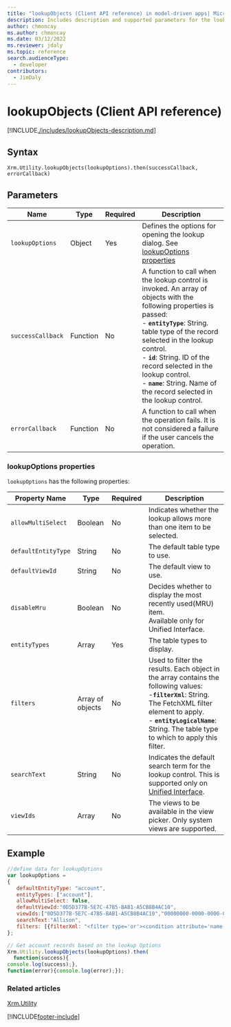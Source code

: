 ```yaml
---
title: "lookupObjects (Client API reference) in model-driven apps| MicrosoftDocs"
description: Includes description and supported parameters for the lookupObjects method.
author: chmoncay
ms.author: chmoncay
ms.date: 03/12/2022
ms.reviewer: jdaly
ms.topic: reference
search.audienceType: 
  - developer
contributors:
  - JimDaly
---
```

# lookupObjects (Client API reference)



[!INCLUDE[./includes/lookupObjects-description.md](./includes/lookupObjects-description.md)] 

## Syntax

`Xrm.Utility.lookupObjects(lookupOptions).then(successCallback, errorCallback)`

## Parameters

|Name |Type |Required |Description |
|---|---|---|---|
|`lookupOptions`|Object|Yes|Defines the options for opening the lookup dialog. See [lookupOptions properties](#lookupoptions-properties)|
|`successCallback`|Function|No|A function to call when the lookup control is invoked. An array of objects with the following properties is passed:<br/>- **`entityType`**: String. table type of the record selected in the lookup control.<br/>- **`id`**: String. ID of the record selected in the lookup control.<br/>- **`name`**: String. Name of the record selected in the lookup control.|
|`errorCallback`|Function|No|A function to call when the operation fails. It is not considered a failure if the user cancels the operation.|

### lookupOptions properties

`lookupOptions` has the following properties:

|Property Name |Type |Required |Description |
|---|---|---|---|
|`allowMultiSelect`|Boolean|No|Indicates whether the lookup allows more than one item to be selected.|
|`defaultEntityType`|String|No|The default table type to use.|
|`defaultViewId`|String|No|The default view to use.|
|`disableMru`|Boolean|No|Decides whether to display the most recently used(MRU) item.<br />Available only for Unified Interface.|
|`entityTypes`|Array|Yes|The table types to display.|
|`filters`|Array of objects|No|Used to filter the results. Each object in the array contains the following values:<br />-**`filterXml`**: String. The FetchXML filter element to apply.<br />- **`entityLogicalName`**: String. The table type to which to apply this filter.|
|`searchText`|String|No|Indicates the default search term for the lookup control. This is supported only on [Unified Interface](/power-platform/admin/about-unified-interface).|
|`viewIds`|Array|No|The views to be available in the view picker. Only system views are supported.|

## Example

```javascript
//define data for lookupOptions
var lookupOptions = 
{
   defaultEntityType: "account",
   entityTypes: ["account"],
   allowMultiSelect: false,
   defaultViewId:"0D5D377B-5E7C-47B5-BAB1-A5CB8B4AC10",
   viewIds:["0D5D377B-5E7C-47B5-BAB1-A5CB8B4AC10","00000000-0000-0000-00AA-000010001003"],
   searchText:"Allison",
   filters: [{filterXml: "<filter type='or'><condition attribute='name' operator='like' value='A%' /></filter>",entityLogicalName: "account"}]
};

// Get account records based on the lookup Options
Xrm.Utility.lookupObjects(lookupOptions).then(
  function(success){
console.log(success);},
function(error){console.log(error);});
```

### Related articles

[Xrm.Utility](../xrm-utility.md)


[!INCLUDE[footer-include](../../../../../includes/footer-banner.md)]
